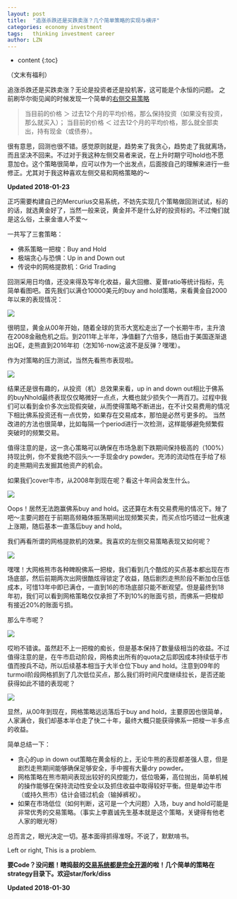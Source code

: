 ```yaml
---
layout: post
title:  "追涨杀跌还是买跌卖涨？几个简单策略的实现与横评"
categories: economy investment 
tags:   thinking investment career
author: LZN
---
```


* content
{:toc}

（文末有福利）

追涨杀跌还是买跌卖涨？无论是投资者还是投机客，这可能是个永恒的问题。
之前刷华尔街见闻的时候发现一个简单的[右侧交易策略](https://wallstreetcn.com/articles/3059211)

>当目前的价格 ＞ 过去12个月的平均价格，那么保持投资（如果没有投资，那么就买入）；
当目前的价格 ＜ 过去12个月的平均价格，那么就全部卖出，持有现金（或债券）。

很有意思，回测也很不错。感觉原则就是，趋势来了我贪心，趋势走了我就离场，而且坚决不回来。不过对于我这种左侧交易者来说，在上升时期宁可hold也不愿意加仓。这个策略很简单，应可以作为一个出发点，后面按自己的理解来进行一些修正。尤其对于我这种喜欢左侧交易和网格策略的～

**Updated 2018-01-23**

正巧需要构建自己的Mercurius交易系统，不妨先实现几个策略做回测试试，标的的话，就选黄金好了，当然一般来说，黄金并不是什么好的投资标的。不过俺们就是这么俗，土豪金谁人不爱～

一共写了三套策略：

* 佛系策略一把梭：Buy and Hold
* 极端贪心与恐惧：Up in and Down out
* 传说中的网格提款机：Grid Trading

回测采用日均值，还没来得及写年化收益，最大回撤、夏普ratio等统计指标，先简单看图吧。首先我们以满仓10000美元的buy and hold策略，来看黄金自2000年以来的表现情况：

![](http://ww1.sinaimg.cn/large/73ebdc71ly1fnyyomaw8dj21720lwn15.jpg)

很明显，黄金从00年开始，随着全球的货币大宽松走出了一个长期牛市，主升浪在2008金融危机之后。到2011年上半年，净值翻了六倍多，随后由于美国逐渐退出QE，走熊直到2016年初（怎知16-now这波不是反弹？嘿嘿）。

作为对策略的压力测试，当然先看熊市表现啦。

![](https://ws1.sinaimg.cn/large/73ebdc71ly1fnyyxcwibmj216u0l4q8g.jpg)

结果还是很有趣的，从投资（机）总效果来看，up in and down out相比于佛系的buyNhold最终表现仅仅略微好一点点，大概也就少损失个一两百刀。过程中我们可以看到金价多次出现假突破，从而使得策略不断进出，在不计交易费用的情况下相比佛系投资还有一点优势，如果存在交易成本，那怕是必然亏更多的。
当然改进的方法也很简单，比如每隔一个period进行一次检测，这样能够避免频繁假突破时的频繁交易。

值得注意的是，这一贪心策略可以确保在市场急剧下跌期间保持极高的（100%）持现比例，你不爱我绝不回头～一手现金dry powder。充沛的流动性在手给了标的走熊期间去发掘其他资产的机会。

如果我们cover牛市，从2008年到现在呢？看这十年间会发生什么。

![](https://ws1.sinaimg.cn/large/73ebdc71ly1fnyzav3p53j216u0l4tey.jpg)

Oops！居然无法跑赢佛系buy and hold。这还算在木有交易费用的情况下。矬了吧～主要问题在于前期高频箱体振荡期间出现频繁买卖，而买点恰巧错过一批疾速上涨期，随后基本一直落后buy and hold。

我们再看所谓的网格提款机的效果。我喜欢的左侧交易策略表现又如何呢？

![](https://ws1.sinaimg.cn/large/73ebdc71ly1fnyzm26xq6j216u0l4agu.jpg)

嘿嘿！大网格熊市各种睥睨佛系一把梭，我们看到几个酷炫的买点基本都出现在市场底部，然后前期两次出网很酷炫得锁定了收益，随后剧烈走熊阶段不断加仓压低成本，可惜13年中即已满仓，一直到16的市场底部只能不断观望。但是最终到18年初，我们可以看到网格策略仅仅承担了不到10%的账面亏损，而佛系一把梭却有接近20%的账面亏损。

那么牛市呢？

![](https://ws1.sinaimg.cn/large/73ebdc71ly1fnyzri1hp8j216u0l4tf5.jpg)

哎哟不错诶。虽然赶不上一把梭的痴长，但是基本保持了数量级相当的收益。不过值得注意的是，在牛市启动阶段，网格卖出所有的quota之后即因成本持续低于市值而按兵不动，所以后续基本相当于大半仓位下buy and hold。注意到09年的turmoil阶段网格抓到了几次低位买点，那么我们将时间尺度继续拉长，是否还能获得如此不错的表现呢？

![](https://ws1.sinaimg.cn/large/73ebdc71ly1fnyzvibso0j216v0l4dlm.jpg)

显然，从00年到现在，网格策略远远落后于buy and hold，主要原因也很简单，人家满仓，我们却基本半仓走了快二十年，最终大概只能获得佛系一把梭一半多点的收益。

简单总结一下：

* 贪心的up in down out策略在黄金标的上，无论牛熊的表现都差强人意，但是剧烈走熊期间能够确保足够安全，手中握有大量dry powder。
* 网格策略在熊市期间表现出较好的风控能力，低位吸筹，高位抛出，简单机械的操作能够在保持流动性安全以及抓住收益中取得较好平衡。但是单边牛市（或持久熊市）估计会错过机会（输掉裤衩）。
* 如果在市场低位（如何判断，这可是一个大问题）入场，buy and hold可能是非常优秀的交易策略。（事实上李嘉诚先生基本就是这个策略，关键得有他老人家的眼光呀）

总而言之，眼光决定一切。基本面得抓得准呀。不说了，默默啃书。


Left or right, This is a problem.

**要Code？没问题！瞎捣鼓的[交易系统都是完全开源](https://github.com/Novarizark/mercurius)的啦！几个简单的策略在strategy目录下。欢迎star/fork/diss**

**Updated 2018-01-30**

